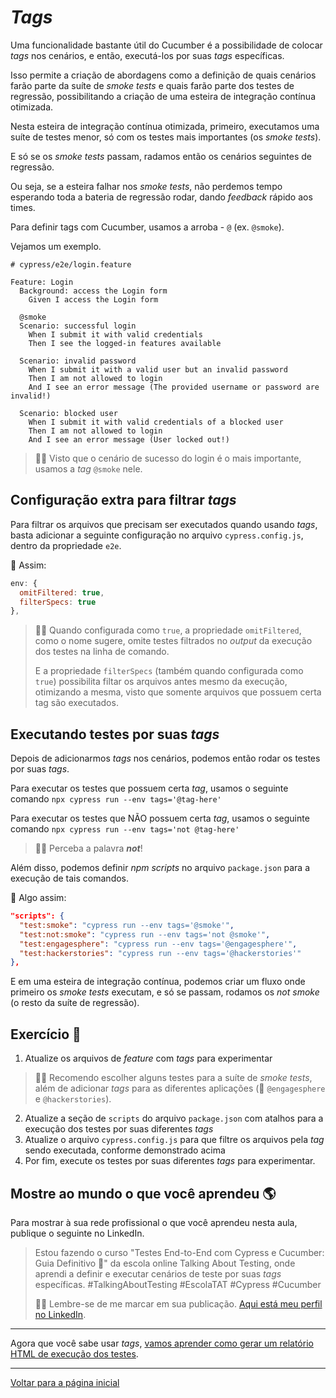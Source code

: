 # _Tags_

Uma funcionalidade bastante útil do Cucumber é a possibilidade de colocar _tags_ nos cenários, e então, executá-los por suas _tags_ específicas.

Isso permite a criação de abordagens como a definição de quais cenários farão parte da suíte de _smoke tests_ e quais farão parte dos testes de regressão, possibilitando a criação de uma esteira de integração contínua otimizada.

Nesta esteira de integração contínua otimizada, primeiro, executamos uma suíte de testes menor, só com os testes mais importantes (os _smoke tests_).

E só se os _smoke tests_ passam, radamos então os cenários seguintes de regressão.

Ou seja, se a esteira falhar nos _smoke tests_, não perdemos tempo esperando toda a bateria de regressão rodar, dando _feedback_ rápido aos times.

Para definir tags com Cucumber, usamos a arroba - `@` (ex. `@smoke`).

Vejamos um exemplo.

```feature
# cypress/e2e/login.feature

Feature: Login
  Background: access the Login form
    Given I access the Login form

  @smoke
  Scenario: successful login
    When I submit it with valid credentials
    Then I see the logged-in features available

  Scenario: invalid password
    When I submit it with a valid user but an invalid password
    Then I am not allowed to login
    And I see an error message (The provided username or password are invalid!)

  Scenario: blocked user
    When I submit it with valid credentials of a blocked user
    Then I am not allowed to login
    And I see an error message (User locked out!)
```

> 👨‍🏫 Visto que o cenário de sucesso do login é o mais importante, usamos a _tag_ `@smoke` nele.

## Configuração extra para filtrar _tags_

Para filtrar os arquivos que precisam ser executados quando usando _tags_, basta adicionar a seguinte configuração no arquivo `cypress.config.js`, dentro da propriedade `e2e`.

🙊 Assim:

```js
env: {
  omitFiltered: true,
  filterSpecs: true
},
```

> 👨‍🏫 Quando configurada como `true`, a propriedade `omitFiltered`, como o nome sugere, omite testes filtrados no _output_ da execução dos testes na linha de comando.
>
> E a propriedade `filterSpecs` (também quando configurada como `true`) possibilita filtar os arquivos antes mesmo da execução, otimizando a mesma, visto que somente arquivos que possuem certa tag são executados.

## Executando testes por suas _tags_

Depois de adicionarmos _tags_ nos cenários, podemos então rodar os testes por suas _tags_.

Para executar os testes que possuem certa _tag_, usamos o seguinte comando `npx cypress run --env tags='@tag-here'`

Para executar os testes que NÃO possuem certa _tag_, usamos o seguinte comando `npx cypress run --env tags='not @tag-here'`

> 👨‍🏫 Perceba a palavra **_not_**!

Além disso, podemos definir _npm scripts_ no arquivo `package.json` para a execução de tais comandos.

🙊 Algo assim:

```json
"scripts": {
  "test:smoke": "cypress run --env tags='@smoke'",
  "test:not:smoke": "cypress run --env tags='not @smoke'",
  "test:engagesphere": "cypress run --env tags='@engagesphere'",
  "test:hackerstories": "cypress run --env tags='@hackerstories'"
},
```

E em uma esteira de integração contínua, podemos criar um fluxo onde primeiro os _smoke tests_ executam, e só se passam, rodamos os _not smoke_ (o resto da suíte de regressão).

## Exercício 🎯

1. Atualize os arquivos de _feature_ com _tags_ para experimentar

> 👨‍🏫 Recomendo escolher alguns testes para a suíte de _smoke tests_, além de adicionar _tags_ para as diferentes aplicações (🙊 `@engagesphere` e `@hackerstories`).

2. Atualize a seção de `scripts` do arquivo `package.json` com atalhos para a execução dos testes por suas diferentes _tags_
3. Atualize o arquivo `cypress.config.js` para que filtre os arquivos pela _tag_ sendo executada, conforme demonstrado acima
4. Por fim, execute os testes por suas diferentes _tags_ para experimentar.

## Mostre ao mundo o que você aprendeu 🌎

Para mostrar à sua rede profissional o que você aprendeu nesta aula, publique o seguinte no LinkedIn.

> Estou fazendo o curso "Testes End-to-End com Cypress e Cucumber: Guia Definitivo 🥒" da escola online Talking About Testing, onde aprendi a definir e executar cenários de teste por suas _tags_ específicas. #TalkingAboutTesting #EscolaTAT #Cypress #Cucumber
>
> 👨‍🏫 Lembre-se de me marcar em sua publicação. [Aqui está meu perfil no LinkedIn](https://www.linkedin.com/in/walmyr-lima-e-silva-filho).

___

Agora que você sabe usar _tags_, [vamos aprender como gerar um relatório HTML de execução dos testes](./11.md).

___

[Voltar para a página inicial](../README.md)
